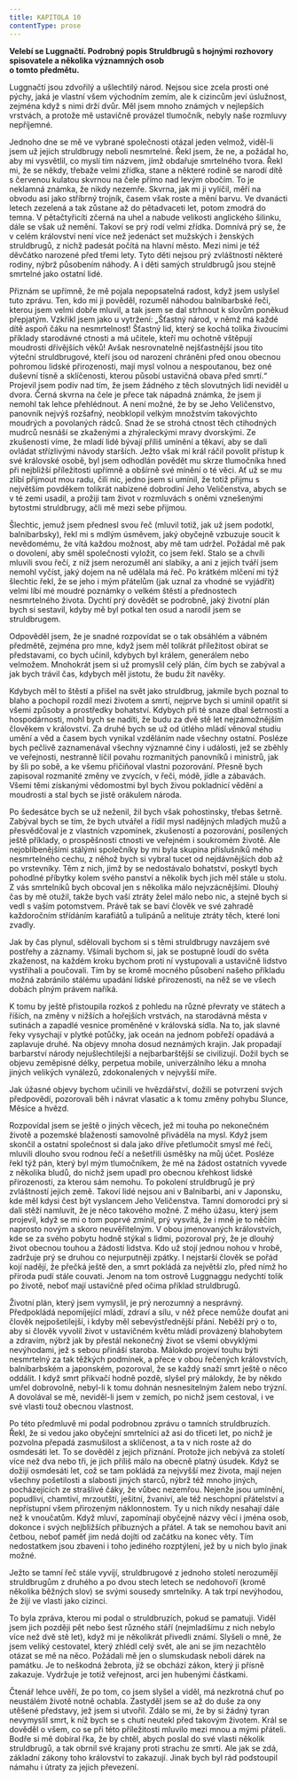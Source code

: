 ```yaml
---
title: KAPITOLA 10
contentType: prose
---
```


<section>

**Velebí se Luggnačtí. Podrobný popis Struldbrugů s hojnými rozhovory spisovatele a několika významných osob  
o tomto předmětu.**

Luggnačtí jsou zdvořilý a ušlechtilý národ. Nejsou sice zcela prosti oné pýchy, jaká je vlastní všem východním zemím, ale k cizincům jeví úslužnost, zejména když s nimi drží dvůr. Měl jsem mnoho známých v nejlepších vrstvách, a protože mě ustavičně provázel tlumočník, nebyly naše rozmluvy nepříjemné.

Jednoho dne se mě ve vybrané společnosti otázal jeden velmož, viděl-li jsem už jejich struldbrugy neboli nesmrtelné. Řekl jsem, že ne, a požádal ho, aby mi vysvětlil, co myslí tím názvem, jímž obdařuje smrtelného tvora. Řekl mi, že se někdy, třebaže velmi zřídka, stane a některé rodině se narodí dítě s červenou kulatou skvrnou na čele přímo nad levým obočím. To je neklamná známka, že nikdy nezemře. Skvrna, jak mi ji vylíčil, měří na obvodu asi jako stříbrný trojník, časem však roste a mění barvu. Ve dvanácti letech zezelená a tak zůstane až do pětadvaceti let, potom zmodrá do temna. V pětačtyřicíti zčerná na uhel a nabude velikosti anglického šilinku, dále se však už nemění. Takoví se prý rodí velmi zřídka. Domnívá prý se, že v celém království není více než jedenáct set mužských i ženských struldbrugů, z nichž padesát počítá na hlavní město. Mezi nimi je též děvčátko narozené před třemi lety. Tyto děti nejsou prý zvláštností některé rodiny, nýbrž působením náhody. A i děti samých struldbrugů jsou stejně smrtelné jako ostatní lidé.

Přiznám se upřímně, že mě pojala nepopsatelná radost, když jsem uslyšel tuto zprávu. Ten, kdo mi ji pověděl, rozuměl náhodou balnibarbské řeči, kterou jsem velmi dobře mluvil, a tak jsem se dal strhnout k slovům poněkud přepjatým. Vzkřikl jsem jako u vytržení: „Šťastný národ, v němž má každé dítě aspoň čáku na nesmrtelnost! Šťastný lid, který se kochá tolika živoucími příklady starodávné ctnosti a má učitele, kteří mu ochotně vštěpují moudrosti dřívějších věků! Avšak nesrovnatelně nejšťastnější jsou tito výteční struldbrugové, kteří jsou od narození chráněni před onou obecnou pohromou lidské přirozenosti, mají mysl volnou a nespoutanou, bez oné duševní tísně a sklíčenosti, kterou působí ustavičná obava před smrtí.“ Projevil jsem podiv nad tím, že jsem žádného z těch slovutných lidí neviděl u dvora. Černá skvrna na čele je přece tak nápadná známka, že jsem ji nemohl tak lehce přehlédnout. A není možné, že by se Jeho Veličenstvo, panovník nejvýš rozšafný, neobklopil velkým množstvím takovýchto moudrých a povolaných rádců. Snad že se strohá ctnost těch ctihodných mudrců nesnáší se zkaženými a zhýraleckými mravy dvorskými. Ze zkušenosti víme, že mladí lidé bývají příliš umínění a těkaví, aby se dali ovládat střízlivými návody starších. Ježto však mi král ráčil povolit přístup k své královské osobě, byl jsem odhodlán povědět mu skrze tlumočníka hned při nejbližší příležitosti upřímně a obšírně své mínění o té věci. Ať už se mu zlíbí přijmout mou radu, čili nic, jedno jsem si umínil, že totiž přijmu s největším povděkem tolikrát nabízené dobrodiní Jeho Veličenstva, abych se v té zemi usadil, a prožiji tam život v rozmluvách s oněmi vznešenými bytostmi struldbrugy, ačli mě mezi sebe přijmou.

Šlechtic, jemuž jsem přednesl svou řeč (mluvil totiž, jak už jsem podotkl, balnibarbsky), řekl mi s mdlým úsměvem, jaký obyčejně vzbuzuje soucit k nevědomému, že vítá každou možnost, aby mě tam udržel. Požádal mě pak o dovolení, aby směl společnosti vyložit, co jsem řekl. Stalo se a chvíli mluvili svou řečí, z níž jsem nerozuměl ani slabiky, a ani z jejich tváří jsem nemohl vyčíst, jaký dojem na ně udělala má řeč. Po krátkém mlčení mi týž šlechtic řekl, že se jeho i mým přátelům (jak uznal za vhodné se vyjádřit) velmi líbí mé moudré poznámky o velkém štěstí a přednostech nesmrtelného života. Dychtí prý dovědět se podrobně, jaký životní plán bych si sestavil, kdyby mě byl potkal ten osud a narodil jsem se struldbrugem.

Odpověděl jsem, že je snadné rozpovídat se o tak obsáhlém a vábném předmětě, zejména pro mne, když jsem měl tolikrát příležitost obírat se představami, co bych učinil, kdybych byl králem, generálem nebo velmožem. Mnohokrát jsem si už promyslil celý plán, čím bych se zabýval a jak bych trávil čas, kdybych měl jistotu, že budu žít navěky.

Kdybych měl to štěstí a přišel na svět jako struldbrug, jakmile bych poznal to blaho a pochopil rozdíl mezi životem a smrtí, nejprve bych si umínil opatřit si všemi způsoby a prostředky bohatství. Kdybych při té snaze dbal šetrnosti a hospodárnosti, mohl bych se nadíti, že budu za dvě stě let nejzámožnějším člověkem v království. Za druhé bych se už od útlého mládí věnoval studiu umění a věd a časem bych vynikal vzděláním nade všechny ostatní. Posléze bych pečlivě zaznamenával všechny významné činy i události, jež se zběhly ve veřejnosti, nestranně líčil povahu rozmanitých panovníků i ministrů, jak by šli po sobě, a ke všemu přičiňoval vlastní pozorování. Přesně bych zapisoval rozmanité změny ve zvycích, v řeči, módě, jídle a zábavách. Všemi těmi získanými vědomostmi byl bych živou pokladnicí vědění a moudrosti a stal bych se jistě orákulem národa.

Po šedesátce bych se už neženil, žil bych však pohostinsky, třebas šetrně. Zabýval bych se tím, že bych utvářel a řídil mysl nadějných mladých mužů a přesvědčoval je z vlastních vzpomínek, zkušeností a pozorování, posílených ještě příklady, o prospěšnosti ctnosti ve veřejném i soukromém životě. Ale nejoblíbenějšími stálými společníky by mi byla skupina příslušníků mého nesmrtelného cechu, z něhož bych si vybral tucet od nejdávnějších dob až po vrstevníky. Těm z nich, jimž by se nedostávalo bohatství, poskytl bych pohodlné příbytky kolem svého panství a několik bych jich měl stále u stolu. Z vás smrtelníků bych obcoval jen s několika málo nejvzácnějšími. Dlouhý čas by mě otužil, takže bych vaší ztráty želel málo nebo nic, a stejně bych si vedl s vaším potomstvem. Právě tak se baví člověk ve své zahradě každoročním střídáním karafiátů a tulipánů a nelituje ztráty těch, které loni zvadly.

Jak by čas plynul, sdělovali bychom si s těmi struldbrugy navzájem své postřehy a záznamy. Všímali bychom si, jak se postupně loudí do světa zkaženost, na každém kroku bychom proti ní vystupovali a ustavičně lidstvo vystříhali a poučovali. Tím by se kromě mocného působení našeho příkladu možná zabránilo stálému upadání lidské přirozenosti, na něž se ve všech dobách plným právem naříká.

K tomu by ještě přistoupila rozkoš z pohledu na různé převraty ve státech a říších, na změny v nižších a hořejších vrstvách, na starodávná města v sutinách a zapadlé vesnice proměněné v královská sídla. Na to, jak slavné řeky vysychají v plytké potůčky, jak oceán na jednom pobřeží opadává a zaplavuje druhé. Na objevy mnoha dosud neznámých krajin. Jak propadají barbarství národy nejušlechtilejší a nejbarbarštější se civilizují. Dožil bych se objevu zeměpisné délky, perpetua mobile, univerzálního léku a mnoha jiných velikých vynálezů, zdokonalených v nejvyšší míře.

Jak úžasné objevy bychom učinili ve hvězdářství, dožili se potvrzení svých předpovědí, pozorovali běh i návrat vlasatic a k tomu změny pohybu Slunce, Měsíce a hvězd.

Rozpovídal jsem se ještě o jiných věcech, jež mi touha po nekonečném životě a pozemské blaženosti samovolně přiváděla na mysl. Když jsem skončil a ostatní společnost si dala jako dříve přetlumočit smysl mé řeči, mluvili dlouho svou rodnou řečí a nešetřili úsměšky na můj účet. Posléze řekl týž pán, který byl mým tlumočníkem, že mě na žádost ostatních vyvede z několika bludů, do nichž jsem upadl pro obecnou křehkost lidské přirozenosti, za kterou sám nemohu. To pokolení struldbrugů je prý zvláštností jejich země. Takoví lidé nejsou ani v Balnibarbi, ani v Japonsku, kde měl kdysi čest být vyslancem Jeho Veličenstva. Tamní domorodci prý si dali stěží namluvit, že je něco takového možné. Z mého úžasu, který jsem projevil, když se mi o tom poprvé zmínil, prý vysvítá, že i mně je to něčím naprosto novým a skoro neuvěřitelným. V obou jmenovaných královstvích, kde se za svého pobytu hodně stýkal s lidmi, pozoroval prý, že je dlouhý život obecnou touhou a žádostí lidstva. Kdo už stojí jednou nohou v hrobě, zadržuje prý se druhou co nejurputněji zpátky. I nejstarší člověk se pořád kojí nadějí, že přečká ještě den, a smrt pokládá za největší zlo, před nímž ho příroda pudí stále couvati. Jenom na tom ostrově Luggnaggu nedychtí tolik po životě, neboť mají ustavičně před očima příklad struldbrugů.

Životní plán, který jsem vymyslil, je prý nerozumný a nesprávný. Předpokládá nepomíjející mládí, zdraví a sílu, v něž přece nemůže doufat ani člověk nejpošetilejší, i kdyby měl sebevýstřednější přání. Neběží prý o to, aby si člověk vyvolil život v ustavičném květu mládí provázený blahobytem a zdravím, nýbrž jak by přestál nekonečný život se všemi obvyklými nevýhodami, jež s sebou přináší staroba. Málokdo projeví touhu býti nesmrtelný za tak těžkých podmínek, a přece v obou řečených královstvích, balnibarbském a japonském, pozoroval, že se každý snaží smrt ještě o něco oddálit. I když smrt přikvačí hodně pozdě, slyšel prý málokdy, že by někdo umřel dobrovolně, nebyl-li k tomu dohnán nesnesitelným žalem nebo trýzní. A dovolával se mě, neviděl-li jsem v zemích, po nichž jsem cestoval, i ve své vlasti touž obecnou vlastnost.

Po této předmluvě mi podal podrobnou zprávu o tamních struldbruzích. Řekl, že si vedou jako obyčejní smrtelníci až asi do třiceti let, po nichž je pozvolna přepadá zasmušilost a sklíčenost, a ta v nich roste až do osmdesáti let. To se dověděl z jejich přiznání. Protože jich nebývá za století více než dva nebo tři, je jich příliš málo na obecně platný úsudek. Když se dožijí osmdesáti let, což se tam pokládá za nejvyšší mez života, mají nejen všechny pošetilosti a slabosti jiných starců, nýbrž též mnoho jiných, pocházejících ze strašlivé čáky, že vůbec nezemřou. Nejenže jsou umínění, popudliví, chamtiví, mrzoutští, ješitní, žvaniví, ale též neschopní přátelství a nepřístupní všem přirozeným náklonnostem. Ty u nich nikdy nesahají dále než k vnoučatům. Když mluví, zapomínají obyčejně názvy věcí i jména osob, dokonce i svých nejbližších příbuzných a přátel. A tak se nemohou bavit ani četbou, neboť paměť jim nedá dojíti od začátku na konec věty. Tím nedostatkem jsou zbaveni i toho jediného rozptýlení, jež by u nich bylo jinak možné.

Ježto se tamní řeč stále vyvíjí, struldbrugové z jednoho století nerozumějí struldbrugům z druhého a po dvou stech letech se nedohovoří (kromě několika běžných slov) se svými sousedy smrtelníky. A tak trpí nevýhodou, že žijí ve vlasti jako cizinci.

To byla zpráva, kterou mi podal o struldbruzích, pokud se pamatuji. Viděl jsem jich později pět nebo šest různého stáří (nejmladšímu z nich nebylo více než dvě stě let), když mi je několikrát přivedli známí. Slyšeli o mně, že jsem veliký cestovatel, který zhlédl celý svět, ale ani se jim nezachtělo otázat se mě na něco. Požádali mě jen o slumskudask neboli dárek na památku. Je to neškodná žebrota, jíž se obchází zákon, který ji přísně zakazuje. Vydržuje je totiž veřejnost, arci jen hubenými částkami.

Čtenář lehce uvěří, že po tom, co jsem slyšel a viděl, má nezkrotná chuť po neustálém životě notně ochabla. Zastyděl jsem se až do duše za ony utěšené představy, jež jsem si utvořil. Zdálo se mi, že by si žádný tyran nevymyslil smrt, k níž bych se s chutí neutekl před takovým životem. Král se dověděl o všem, co se při této příležitosti mluvilo mezi mnou a mými přáteli. Bodře si mě dobíral řka, že by chtěl, abych poslal do své vlasti několik struldbrugů, a tak obrnil své krajany proti strachu ze smrti. Ale jak se zdá, základní zákony toho království to zakazují. Jinak bych byl rád podstoupil námahu i útraty za jejich převezení.

</section>

[^1]: Dutá míra (něco přes litr) užívaná v některých zemích. _Pozn. red._

[^2]: Lep organického původu, klih (zastarale). _Pozn. red._

[^3]: Epaminondas (418–362 př. n. l.), thébský státník a generál, který přetvořil Théby v jeden z nejvýznamnějších městských států v antickém Řecku. _Pozn. red._

[^4]: Otrok. _Pozn. red._

[^5]: Barevné dřevo kreveně obecné z čeledi bobovitých, stromu rozšířeného ve Střední Americe a jižní Africe. Dřevo je z vnějšku modročerné, uvnitř červenohnědé. _Pozn. red._

[^6]: Bělouš s okrouhlými tmavými barvami. _Pozn. red._

[^7]: Agitování, přesvědčování někoho za odměnu. _Pozn. red._

[^8]: Kůň, v jehož srsti převládá bílá barva. _Pozn. red._

[^9]: Bezdůvodné nařčení, pomluva. _Pozn. red._
